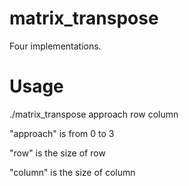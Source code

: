 # matrix_transpose

Four implementations.

# Usage
./matrix_transpose approach row column

"approach" is from 0 to 3

"row" is the size of row

"column" is the size of column
